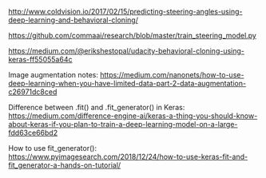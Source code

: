 http://www.coldvision.io/2017/02/15/predicting-steering-angles-using-deep-learning-and-behavioral-cloning/      

https://github.com/commaai/research/blob/master/train_steering_model.py        

https://medium.com/@erikshestopal/udacity-behavioral-cloning-using-keras-ff55055a64c       

Image augmentation notes: https://medium.com/nanonets/how-to-use-deep-learning-when-you-have-limited-data-part-2-data-augmentation-c26971dc8ced       

Difference between .fit() and .fit_generator() in Keras: https://medium.com/difference-engine-ai/keras-a-thing-you-should-know-about-keras-if-you-plan-to-train-a-deep-learning-model-on-a-large-fdd63ce66bd2        

How to use fit_generator(): https://www.pyimagesearch.com/2018/12/24/how-to-use-keras-fit-and-fit_generator-a-hands-on-tutorial/       
